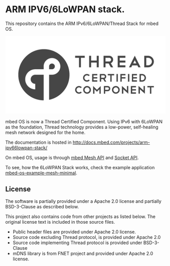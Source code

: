 ARM IPV6/6LoWPAN stack.
=======================

This repository contains the ARM IPv6/6LoWPAN/Thread Stack for mbed OS.

![](docs/img/thread_certified.png)

mbed OS is now a Thread Certified Component. Using IPv6 with 6LoWPAN as the foundation, Thread technology provides a low-power, self-healing mesh network designed for the home.

The documentation is hosted in http://docs.mbed.com/projects/arm-ipv66lowpan-stack/

On mbed OS, usage is through [mbed Mesh API](https://docs.mbed.com/docs/mbed-os-api-reference/en/latest/APIs/communication/mesh/) and [Socket API](https://docs.mbed.com/docs/mbed-os-api-reference/en/latest/APIs/communication/network_sockets/).

To see, how the 6LoWPAN Stack works, check the example application [mbed-os-example-mesh-minimal](https://github.com/ARMmbed/mbed-os-example-mesh-minimal).

## License

The software is partially provided under a Apache 2.0 license and partially BSD-3-Clause as described below.

This project also contains code from other projects as listed below. The original license text is included in those source files.

* Public header files are provided under Apache 2.0 license.
* Source code excluding Thread protocol, is provided under Apache 2.0
* Source code implementing Thread protocol is provided under BSD-3-Clause
* mDNS library is from FNET project and provided under Apache 2.0 license.
